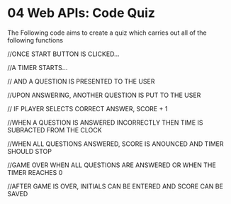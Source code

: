 # 04 Web APIs: Code Quiz

The Following code aims to create a quiz which carries out all of the following functions

//ONCE START BUTTON IS CLICKED...

//A TIMER STARTS...

// AND A QUESTION IS PRESENTED TO THE USER

//UPON ANSWERING, ANOTHER QUESTION IS PUT TO THE USER

// IF PLAYER SELECTS CORRECT ANSWER, SCORE + 1

//WHEN A QUESTION IS ANSWERED INCORRECTLY THEN TIME IS SUBRACTED FROM THE CLOCK

//WHEN ALL QUESTIONS ANSWERED, SCORE IS ANOUNCED AND TIMER SHOULD STOP

//GAME OVER WHEN ALL QUESTIONS ARE ANSWERED OR WHEN THE TIMER REACHES 0

//AFTER GAME IS OVER, INITIALS CAN BE ENTERED AND SCORE CAN BE SAVED


